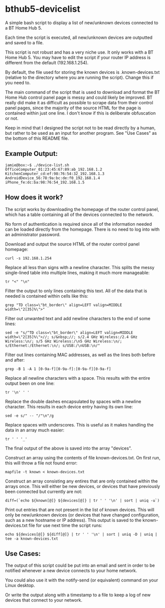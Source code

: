 # bthub5-devicelist

A simple bash script to display a list of new/unknown devices connected to a BT Home Hub 5.

Each time the script is executed, all new/unknown devices are outputted and saved to a file.

This script is not robust and has a very niche use. It only works with a BT Home Hub 5. You may have to edit the script if your router IP address is different from the default (192.168.1.254).

By default, the file used for storing the known devices is .known-devices.txt (relative to the directory where you are running the script). Change this if you need to.

The main command of the script that is used to download and format the BT Home Hub control panel page is messy and could likely be improved. BT really did make it as difficult as possible to scrape data from their control panel pages, since the majority of the source HTML for the page is contained within just one line. I don't know if this is deliberate obfuscation or not.

Keep in mind that I designed the script not to be read directly by a human, but rather to be used as an input for another program. See "Use Cases" as the bottom of this README file.

## Example Output:

    jamie@box:~$ ./device-list.sh
    OfficeComputer_01:23:45:67:89:ab_192.168.1.2
    KitchenComputer_cd:ef:98:76:54:32_192.168.1.3
    AndroidDevice_56:78:9a:bc:de:f0_192.168.1.4
    iPhone_fe:dc:ba:98:76:54_192.168.1.5

## How does it work?

The script works by downloading the homepage of the router control panel, which has a table containing all of the devices connected to the network.

No form of authentication is required since all of the information needed can be loaded directly from the homepage. There is no need to log into with an administrator password.

Download and output the source HTML of the router control panel homepage:

    curl -s 192.168.1.254
    
Replace all less than signs with a newline character. This splits the messy single-lined table into multiple lines, making it much more manageable:

    tr "<" "\n"
    
Filter the output to only lines containing this text. All of the data that is needed is contained within cells like this:

    grep "TD class=\"bt_border\" align=LEFT valign=MIDDLE width=\"2[35]%\">"
    
Filter out unwanted text and add newline characters to the end of some lines:
    
    sed -e "s/^TD class=\"bt_border\" align=LEFT valign=MIDDLE width=\"2[35]%\">//; s/&nbsp;//; s/2.4 GHz Wireless:/2.4 GHz Wireless:\n/; s/5 GHz Wireless:/\n5 GHz Wireless:\n/; s/Ethernet:/Ethernet:\n/; s/USB:/\nUSB:\n/"

Filter out lines containing MAC addresses, as well as the lines both before and after:

    grep -B 1 -A 1 [0-9a-f][0-9a-f]:[0-9a-f][0-9a-f]

Replace all newline characters with a space. This results with the entire output been on one line:

    tr '\n' ' '

Replace the double dashes encapsulated by spaces with a newline character. This results in each device entry having its own line:

    sed -e s/" -- "/"\n"/g
     
Replace spaces with underscores. This is useful as it makes handling the data in an array much easier:
     
    tr ' ' '_'
    
The final output of the above is saved into the array "devices".

Construct an array using the contents of file known-devices.txt. On first run, this will throw a file not found error:

    mapfile -t known < known-devices.txt
    
Construct an array consisting any entires that are only contained within the arrays once. This will either be new devices, or devices that have previously been connected but currently are not:

    diff=(`echo ${known[@]} ${devices[@]} | tr ' ' '\n' | sort | uniq -u`)

Print out entries that are not present in the list of known devices. This will only be new/unknown devices (or devices that have changed configuration, such as a new hostname or IP address). This output is saved to the known-devices.txt file for use next time the script runs:

    echo ${devices[@]} ${diff[@]} | tr ' ' '\n' | sort | uniq -D | uniq | tee -a known-devices.txt

## Use Cases:

The output of this script could be put into an email and sent in order to be notified whenever a new device connects to your home network.

You could also use it with the notify-send (or equivalent) command on your Linux desktop.

Or write the output along with a timestamp to a file to keep a log of new devices that connect to your network.
